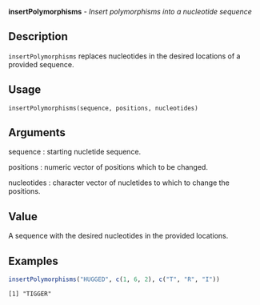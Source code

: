 **insertPolymorphisms** - *Insert polymorphisms into a nucleotide sequence*

Description
--------------------

`insertPolymorphisms` replaces nucleotides in the desired locations of a
provided sequence.


Usage
--------------------
```
insertPolymorphisms(sequence, positions, nucleotides)
```

Arguments
-------------------

sequence
:   starting nucletide sequence.

positions
:   numeric vector of positions which to be changed.

nucleotides
:   character vector of nucletides to which to change the
positions.




Value
-------------------

A sequence with the desired nucleotides in the provided locations.



Examples
-------------------

```R
insertPolymorphisms("HUGGED", c(1, 6, 2), c("T", "R", "I"))
```


```
[1] "TIGGER"

```








